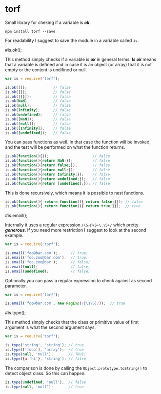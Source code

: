 # torf

Small library for cheking if a variable is ***ok***.

	npm install torf --save

For readability I suggest to save the module in a variable called `is`.

#is.ok();

This method simply checks if a variable is ***ok*** in general terms. ***Is ok*** means that a variable is defined and in case it is an object (or array) that it is not empty or the content is undifined or null. 

```js
var is = require('torf');

is.ok([]);            // false
is.ok({});            // false
is.ok([{}]);          // false
is.ok(NaN);           // false
is.ok(null);          // false
is.ok(Infinity);      // false
is.ok(undefined);     // false
is.ok([NaN]);         // false
is.ok([null]);        // false
is.ok([Infinity]);    // false
is.ok([undefined]);   // false
```

You can pass functions as well. In that case the function will be invoked, and the test will be performed on what the function returns.

```js
is.ok(function(){});                    // false
is.ok(function(){return NaN;});         // false
is.ok(function(){return false;});       // false
is.ok(function(){return null;});        // false
is.ok(function(){return Infinity;});    // false
is.ok(function(){return undefined;});   // false
is.ok(function(){return [undefined];}); // false
```

This is done recursively, which means it is possible to nest functions. 

```js
is.ok(function(){ return function(){ return false;}}); // false
is.ok(function(){ return function(){ return true;}});  // true
```

#is.email();

Internally it uses a regular expression `/\S+@\S+\.\S+/` which pretty ***generous***. If you need more restriction I suggest to look at the second example.

```js
var is = require('torf');

is.email('foo@bar.com');      // true;
is.email('foo.zoo@bar.com');  // true;
is.email('foo.zoo@bar');      // false;
is.email(null);               // false;
is.email(undefined);          // false;

```

Optionally you can pass a regular expression to check against as second parameter.

```js
var is = require('torf');

is.email('foo@bar.com', new RegExp(/[\s\S]/));  // true

```

#is.type();

This method simply checks that the class or primitive value of first argument is what the second argument says.

```js
var is = require('torf');

is.type('string', 'string'); // true
is.type(['fooo'], 'array');  // true
is.type(null, 'null');       // TRUE!
is.type({a:'hi'}, 'string'); // false
```

The comparison is done by calling the `Object.prototype.toString()` to detect object class. So this can happen.

```js
is.type(undefined, 'null');  // false
is.type(null, 'null');       // true
```